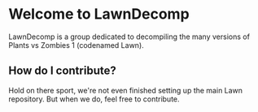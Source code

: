# Welcome to LawnDecomp
LawnDecomp is a group dedicated to decompiling the many versions of Plants vs Zombies 1 (codenamed Lawn).

## How do I contribute?
Hold on there sport, we're not even finished setting up the main Lawn repository. But when we do, feel free to contribute.
